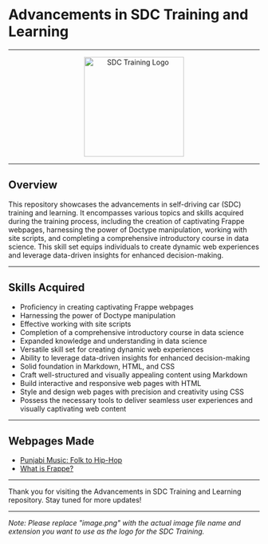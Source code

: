 # Advancements in SDC Training and Learning

---

<div align="center">
    <img src="image.png" alt="SDC Training Logo" width="200"/>
</div>

---

## Overview

This repository showcases the advancements in self-driving car (SDC) training and learning. It encompasses various topics and skills acquired during the training process, including the creation of captivating Frappe webpages, harnessing the power of Doctype manipulation, working with site scripts, and completing a comprehensive introductory course in data science. This skill set equips individuals to create dynamic web experiences and leverage data-driven insights for enhanced decision-making.

---

## Skills Acquired

- Proficiency in creating captivating Frappe webpages
- Harnessing the power of Doctype manipulation
- Effective working with site scripts
- Completion of a comprehensive introductory course in data science
- Expanded knowledge and understanding in data science
- Versatile skill set for creating dynamic web experiences
- Ability to leverage data-driven insights for enhanced decision-making
- Solid foundation in Markdown, HTML, and CSS
- Craft well-structured and visually appealing content using Markdown
- Build interactive and responsive web pages with HTML
- Style and design web pages with precision and creativity using CSS
- Possess the necessary tools to deliver seamless user experiences and visually captivating web content

---

## Webpages Made

- [Punjabi Music: Folk to Hip-Hop](http://exp.gndec.ac.in/akash1)
- [What is Frappe?](http://exp.gndec.ac.in/akash2)

---

Thank you for visiting the Advancements in SDC Training and Learning repository. Stay tuned for more updates!

---

*Note: Please replace "image.png" with the actual image file name and extension you want to use as the logo for the SDC Training.*


